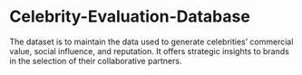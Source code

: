 # Celebrity-Evaluation-Database
The dataset is to maintain the data used to generate celebrities’ commercial value, social influence, and reputation. It offers strategic insights to brands in the selection of their collaborative partners.
